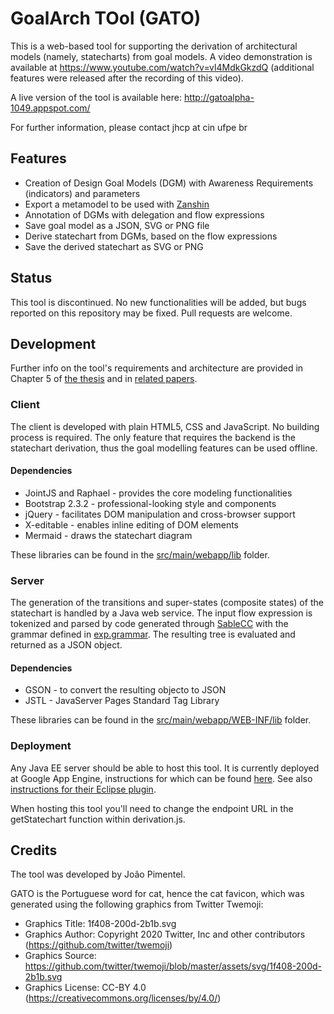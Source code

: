 GoalArch TOol (GATO)
========

This is a web-based tool for supporting the derivation of architectural models (namely, statecharts) from goal models.
A video demonstration is available at https://www.youtube.com/watch?v=vl4MdkGkzdQ (additional features were released
 after the recording of this video).

A live version of the tool is available here: http://gatoalpha-1049.appspot.com/

For further information, please contact jhcp at cin ufpe br

## Features
- Creation of Design Goal Models (DGM) with Awareness Requirements (indicators) and parameters
- Export a metamodel to be used with [Zanshin](https://github.com/sefms-disi-unitn/Zanshin/wiki/Creating-a-simulation,-part-1.-the-meta-model)
- Annotation of DGMs with delegation and flow expressions
- Save goal model as a JSON, SVG or PNG file
- Derive statechart from DGMs, based on the flow expressions
- Save the derived statechart as SVG or PNG


## Status
This tool is discontinued. No new functionalities will be added, but bugs reported on this repository may be fixed.
Pull requests are welcome.

## Development

Further info on the tool's requirements and architecture are provided in Chapter 5 of
[the thesis](papers/thesis-jhcp.pdf) and in [related papers](papers/readme.md).

### Client
The client is developed with plain HTML5, CSS and JavaScript. No building process is required. The only
feature that requires the backend is the statechart derivation, thus the goal modelling features can be used
offline. 

#### Dependencies
- JointJS and Raphael - provides the core modeling functionalities
- Bootstrap 2.3.2 - professional-looking style and components
- jQuery - facilitates DOM manipulation and cross-browser support
- X-editable - enables inline editing of DOM elements
- Mermaid - draws the statechart diagram
  
These libraries can be found in the [src/main/webapp/lib](src/main/webapp/lib) folder.

### Server
The generation of the transitions and super-states (composite states) of the statechart is handled
 by a Java web service. The input flow expression is tokenized and parsed by code generated through 
 [SableCC](https://sablecc.org/documentation) with the grammar defined in [exp.grammar](exp.grammar). The resulting
tree is evaluated and returned as a JSON object.

#### Dependencies
- GSON - to convert the resulting objecto to JSON
- JSTL - JavaServer Pages Standard Tag Library

These libraries can be found in the [src/main/webapp/WEB-INF/lib](src/main/webapp/WEB-INF/lib) folder.

### Deployment
Any Java EE server should be able to host this tool. It is currently deployed at Google App Engine, 
instructions for which can be found
[here](https://cloud.google.com/appengine/docs/standard/java/building-app/environment-setup).
See also [instructions for their Eclipse plugin](https://cloud.google.com/eclipse/docs/running-and-debugging).

When hosting this tool you'll need to change the endpoint URL in the getStatechart function within derivation.js.

## Credits
The tool was developed by João Pimentel.

GATO is the Portuguese word for cat, hence the cat favicon, which was generated using the following graphics 
from Twitter Twemoji:
- Graphics Title: 1f408-200d-2b1b.svg
- Graphics Author: Copyright 2020 Twitter, Inc and other contributors (https://github.com/twitter/twemoji)
- Graphics Source: https://github.com/twitter/twemoji/blob/master/assets/svg/1f408-200d-2b1b.svg
- Graphics License: CC-BY 4.0 (https://creativecommons.org/licenses/by/4.0/)
